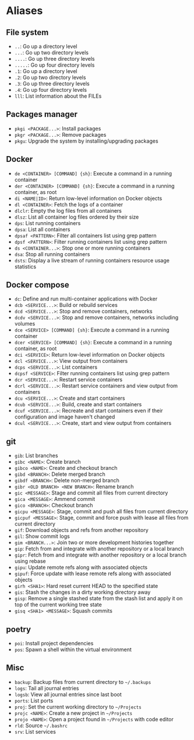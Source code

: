 # Aliases

## File system

- `..`: Go up a directory level
- `...`: Go up two directory levels
- `....`: Go up three directory levels
- `.....`: Go up four directory levels
- `.1`: Go up a directory level
- `.2`: Go up two directory levels
- `.3`: Go up three directory levels
- `.4`: Go up four directory levels
- `lll`: List information about the FILEs

## Packages manager

- `pkgi <PACKAGE...>`: Install packages
- `pkgr <PACKAGE...>`: Remove packages
- `pkgu`: Upgrade the system by installing/upgrading packages

## Docker

- `de <CONTAINER> [COMMAND] {sh}`: Execute a command in a running container
- `der <CONTAINER> [COMMAND] {sh}`: Execute a command in a running container, as root
- `di <NAME|ID>`: Return low-level information on Docker objects
- `dl <CONTAINER>`: Fetch the logs of a container
- `dlclr`: Empty the log files from all containers
- `dlsz`: List all container log files ordered by their size
- `dps`: List running containers
- `dpsa`: List all containers
- `dpsaf <PATTERN>`: Filter all containers list using grep pattern
- `dpsf <PATTERN>`: Filter running containers list using grep pattern
- `ds <CONTAINER...>`: Stop one or more running containers
- `dsa`: Stop all running containers
- `dsts`: Display a live stream of running containers resource usage statistics

## Docker compose

- `dc`: Define and run multi-container applications with Docker
- `dcb <SERVICE...>`: Build or rebuild services
- `dcd <SERVICE...>`: Stop and remove containers, networks
- `dcdv <SERVICE...>`: Stop and remove containers, networks including volumes
- `dce <SERVICE> [COMMAND] {sh}`: Execute a command in a running container
- `dcer <SERVICE> [COMMAND] {sh}`: Execute a command in a running container, as root
- `dci <SERVICE>`: Return low-level information on Docker objects
- `dcl <SERVICE...>`: View output from containers
- `dcps <SERVICE...>`: List containers
- `dcpsf <SERVICE>`: Filter running containers list using grep pattern
- `dcr <SERVICE...>`: Restart service containers
- `dcrl <SERVICE...>`: Restart service containers and view output from containers
- `dcu <SERVICE...>`: Create and start containers
- `dcub <SERVICE...>`: Build, create and start containers
- `dcuf <SERVICE...>`: Recreate and start containers even if their configuration and image haven't changed
- `dcul <SERVICE...>`: Create, start and view output from containers

## git

- `gib`: List branches
- `gibc <NAME>`: Create branch
- `gibco <NAME>`: Create and checkout branch
- `gibd <BRANCH>`: Delete merged branch
- `gibdf <BRANCH>`: Delete non-merged branch
- `gibr <OLD BRANCH> <NEW BRANCH>`: Rename branch
- `gic <MESSAGE>`: Stage and commit all files from current directory
- `gica <MESSAGE>`: Ammend commit
- `gico <BRANCH>`: Checkout branch
- `gicpu <MESSAGE>`: Stage, commit and push all files from current directory
- `gicpuf <MESSAGE>`: Stage, commit and force push with lease all files from current directory
- `gif`: Download objects and refs from another repository
- `gil`: Show commit logs
- `gim <BRANCH...>`: Join two or more development histories together
- `gip`: Fetch from and integrate with another repository or a local branch
- `gipr`: Fetch from and integrate with another repository or a local branch using rebase
- `gipu`: Update remote refs along with associated objects
- `gipuf`: Force update with lease remote refs along with associated objects
- `girh <SHA1>`: Hard reset current HEAD to the specified state
- `gis`: Stash the changes in a dirty working directory away
- `gisp`: Remove a single stashed state from the stash list and apply it on top of the current working tree state
- `gisq <SHA1> <MESSAGE>`: Squash commits

## poetry

- `poi`: Install project dependencies
- `pos`: Spawn a shell within the virtual environment

## Misc

- `backup`: Backup files from current directory to `~/.backups`
- `logs`: Tail all journal entries
- `logsb`: View all journal entries since last boot
- `ports`: List ports
- `proj`: Set the current working directory to `~/Projects`
- `projc <NAME>`: Create a new project in `~/Projects`
- `projo <NAME>`: Open a project found in `~/Projects` with code editor
- `rld`: Source `~/.bashrc`
- `srv`: List services
